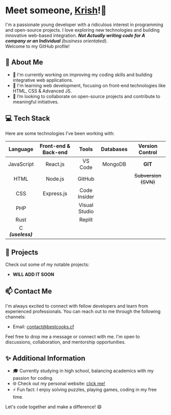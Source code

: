 # Meet someone, [Krish](https://me.chhris.repl.co)!👋

I'm a passionate young developer with a ridiculous interest in programming and open-source projects. I love exploring new technologies and building innovative web-based integration. <strong> *Not Actually writing code for A company or an Individual  </strong> (business orientated)*. <br/> 
Welcome to my GitHub profile!

## 🌟 About Me

- 🔭 I'm currently working on improving my coding skills and building integrative web applications.
- 🌱 I'm learning web development, focusing on front-end technologies like HTML, CSS & Advanced JS.
- 👯 I’m looking to collaborate on open-source projects and contribute to meaningful initiatives.
     

## 💻 Tech Stack

Here are some technologies I've been working with:

| Language     | Front-end & Back-end |      Tools      |   Databases   |  Version Control  | 
|:------------:|:--------------------:|:---------------:|:-------------:|:-----------------:|
| JavaScript   | React.js             |   VS Code       |    MongoDB    |  **GIT**              |
| HTML         |  Node.js             |   GitHub        |               |  ~~Subversion (SVN)~~                 |
| CSS          |  Express.js          |   Code Insider  |               |                  | 
| PHP          |                      |   Visual Studio |               |                   |      
| Rust  |                      |   Replit        |               |                   |  
|        C ___(useless)___      | | | | |
## 🚀 Projects

Check out some of my notable projects:

- **WILL ADD IT SOON**

## 📫 Contact Me

I'm always excited to connect with fellow developers and learn from experienced professionals. You can reach out to me through the following channels:

- Email: [contact@bestcooks.cf](mailto:contact@bestcooks.cf)

Feel free to drop me a message or connect with me. I'm open to discussions, collaboration, and mentorship opportunities.

## ✨ Additional Information

- 🎓 Currently studying in high school, balancing academics with my passion for coding.
- 🌐 Check out my personal website: [click me!](https://me.chhris.repl.co)
- ⚡ Fun fact: I enjoy solving puzzles, playing games, coding in my free time.

Let's code together and make a difference! 😄
